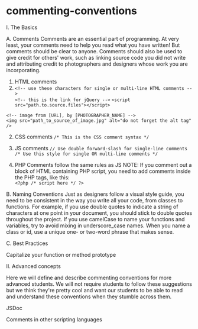 commenting-conventions
======================

I. The Basics

A. Comments
Comments are an essential part of programming. At very least, your comments need to help you read what you have written! But comments should be clear to anyone. Comments should also be used to give credit for others' work, such as linking source code you did not write and attributing credit to photographers and designers whose work you are incorporating.

1. HTML comments
2. `<!-- use these characters for single or multi-line HTML comments -->`<br />
`<!-- this is the link for jQuery -->`
`<script src="path.to.source.files"></script>`

`<!-- image from [URL], by [PHOTOGRAPHER_NAME] -->`<br />
`<img src="path_to_source_of_image.jpg" alt="do not forget the alt tag" />`

2. CSS comments
`/* This is the CSS comment syntax */`

3. JS comments
`// Use double forward-slash for single-line comments`<br />
`/* Use this style for single OR multi-line comments */`

4. PHP Comments follow the same rules as JS
NOTE:  If you comment out a block of HTML containing PHP script, you need to add comments inside the PHP tags, like this:  
`<?php /* script here */ ?>`

B. Naming Conventions
Just as designers follow a visual style guide, you need to be consistent in the way you write all your code, from classes to functions. For example, if you use double quotes to indicate a string of characters at one point in your document, you should stick to double quotes throughout the project. If you use camelCase to name your functions and variables, try to avoid mixing in underscore_case names. When you name a class or id, use a unique one- or two-word phrase that makes sense.

C. Best Practices

Capitalize your function or method prototype

II. Advanced concepts

Here we will define and describe commenting conventions for more advanced students. We will not require students to follow these suggestions but we think they're pretty cool and want our students to be able to read and understand these conventions when they stumble across them.

JSDoc

Comments in other scripting languages
